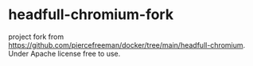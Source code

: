# headfull-chromium-fork
project fork from https://github.com/piercefreeman/docker/tree/main/headfull-chromium. Under Apache license free to use.
